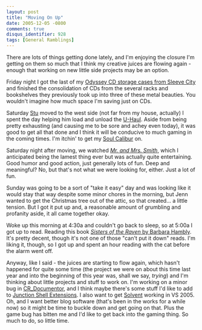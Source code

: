 ```yaml
---
layout: post
title: "Moving On Up"
date: 2005-12-05 -0800
comments: true
disqus_identifier: 928
tags: [General Ramblings]
---
```

There are lots of things getting done lately, and I'm enjoying the
closure I'm getting on them so much that I think my creative juices are
flowing again - enough that working on new little side projects may be
an option.

 Friday night I got the last of my [Odyssey CD storage cases from Sleeve
City](http://www.sleevetown.com/) and finished the consolidation of CDs
from the several racks and bookshelves they previously took up into
three of these metal beauties. You wouldn't imagine how much space I'm
saving just on CDs.

 Saturday [Stu](http://www.stuartthompson.net) moved to the west side
(not far from my house, actually) I spent the day helping him load and
unload the [U-Haul](http://www.uhaul.com/). Aside from being pretty
exhausting (and causing me to be sore and achey even today), it was good
to get all that done and I think it will be conducive to much gaming in
the coming times. I'm itchin' to get my [Soul
Calibur](http://www.amazon.com/exec/obidos/ASIN/B000935256/mhsvortex)
on.

 Saturday night after moving, we watched [*Mr. and Mrs.
Smith*](http://www.amazon.com/exec/obidos/ASIN/B000AP04FG/mhsvortex),
which I anticipated being the lamest thing ever but was actually quite
entertaining. Good humor and good action, just generally lots of fun.
Deep and meaningful? No, but that's not what we were looking for,
either. Just a lot of fun.

 Sunday was going to be a sort of "take it easy" day and was looking
like it would stay that way despite some minor chores in the morning,
but Jenn wanted to get the Christmas tree out of the attic, so that
created... a little tension. But I got it put up and, a reasonable
amount of grumbling and profanity aside, it all came together okay.

 Woke up this morning at 4:30a and couldn't go back to sleep, so at
5:00a I got up to read. Reading this book [*Sisters of the Raven* by
Barbara
Hambly](http://www.amazon.com/exec/obidos/ASIN/0446677043/mhsvortex).
It's pretty decent, though it's not one of those "can't put it down"
reads. I'm liking it, though, so I got up and spent an hour reading with
the cat before the alarm went off.

 Anyway, like I said - the juices are starting to flow again, which
hasn't happened for quite some time (the project we were on about this
time last year and into the beginning of this year was, shall we say,
*trying*) and I'm thinking about little projects and stuff to work on.
I'm working on a minor bug in
[CR_Documentor](/archive/2004/11/15/cr_documentor-the-documentor-plug-in-for-dxcore.aspx),
and I think maybe there's some stuff I'd like to add to [Junction Shell
Extensions](/archive/2005/04/20/junction-shell-extensions.aspx). I also
want to get
[Solvent](/archive/2004/06/25/solvent-power-toys-for-visual-studio-.net.aspx)
working in VS 2005. Oh, and I want better blog software (that's been in
the works for a while now) so it might be time to buckle down and get
going on that. Plus the game bug has bitten me and I'd like to get back
into the gaming thing. So much to do, so little time.
